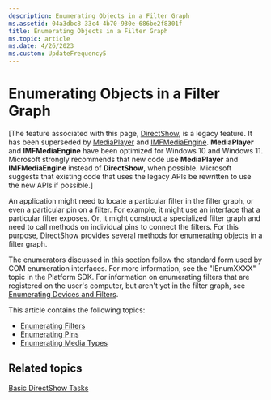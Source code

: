 ```yaml
---
description: Enumerating Objects in a Filter Graph
ms.assetid: 04a3dbc8-33c4-4b70-930e-686be2f8301f
title: Enumerating Objects in a Filter Graph
ms.topic: article
ms.date: 4/26/2023
ms.custom: UpdateFrequency5
---
```


# Enumerating Objects in a Filter Graph

\[The feature associated with this page, [DirectShow](/windows/win32/directshow/directshow), is a legacy feature. It has been superseded by [MediaPlayer](/uwp/api/Windows.Media.Playback.MediaPlayer) and [IMFMediaEngine](/windows/win32/api/mfmediaengine/nn-mfmediaengine-imfmediaengine). **MediaPlayer** and **IMFMediaEngine** have been optimized for Windows 10 and Windows 11. Microsoft strongly recommends that new code use **MediaPlayer** and **IMFMediaEngine** instead of **DirectShow**, when possible. Microsoft suggests that existing code that uses the legacy APIs be rewritten to use the new APIs if possible.\]

An application might need to locate a particular filter in the filter graph, or even a particular pin on a filter. For example, it might use an interface that a particular filter exposes. Or, it might construct a specialized filter graph and need to call methods on individual pins to connect the filters. For this purpose, DirectShow provides several methods for enumerating objects in a filter graph.

The enumerators discussed in this section follow the standard form used by COM enumeration interfaces. For more information, see the "IEnumXXXX" topic in the Platform SDK. For information on enumerating filters that are registered on the user's computer, but aren't yet in the filter graph, see [Enumerating Devices and Filters](enumerating-devices-and-filters.md).

This article contains the following topics:

-   [Enumerating Filters](enumerating-filters.md)
-   [Enumerating Pins](enumerating-pins.md)
-   [Enumerating Media Types](enumerating-media-types.md)

## Related topics

<dl> <dt>

[Basic DirectShow Tasks](basic-directshow-tasks.md)
</dt> </dl>

 

 



